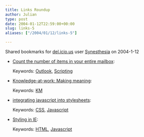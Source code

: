 ```yaml
---
title: Links Roundup
author: Julian
type: post
date: 2004-01-12T22:59:00+00:00
slug: links-5 
aliases: ["/2004/01/12/links-5"]

---
```

Shared bookmarks for [del.icio.us][1] user  [Synesthesia][2] on 2004-1-12

  * [Count the number of items in your entire mailbox][3]:
   
    Keywords: [Outlook][4], [Scripting][5]
  * [Knowledge-at-work: Making meaning][6]:
   
    Keywords: [KM][7]
  * [integrating javascript into stylesheets][8]:
   
    Keywords: [CSS][9], [Javascript][10]
  * [Styling <abbr> in IE][11]:
   
    Keywords: [HTML][12], [Javascript][10]

 [1]: https://del.icio.us/
 [2]: https://del.icio.us/synesthesia
 [3]: https://blogs.msdn.com/kclemson/archive/2004/01/05/47812.aspx "https://blogs.msdn.com/kclemson/archive/2004/01/05/47812.aspx"
 [4]: https://del.icio.us/synesthesia/Outlook
 [5]: https://del.icio.us/synesthesia/Scripting
 [6]: https://denham.typepad.com/km/2004/01/making_meaning.html "https://denham.typepad.com/km/2004/01/making_meaning.html"
 [7]: https://del.icio.us/synesthesia/KM
 [8]: https://milov.nl/2389 "https://milov.nl/2389"
 [9]: https://del.icio.us/synesthesia/CSS
 [10]: https://del.icio.us/synesthesia/Javascript
 [11]: https://www.sovavsiti.cz/css/abbr.html "https://www.sovavsiti.cz/css/abbr.html"
 [12]: https://del.icio.us/synesthesia/HTML